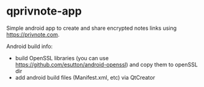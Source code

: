 # qprivnote-app
Simple android app to create and share encrypted notes links using https://privnote.com.

Android build info:
- build OpenSSL libraries (you can use https://github.com/esutton/android-openssl) and copy them to openSSL dir
- add android build files (Manifest.xml, etc) via QtCreator
